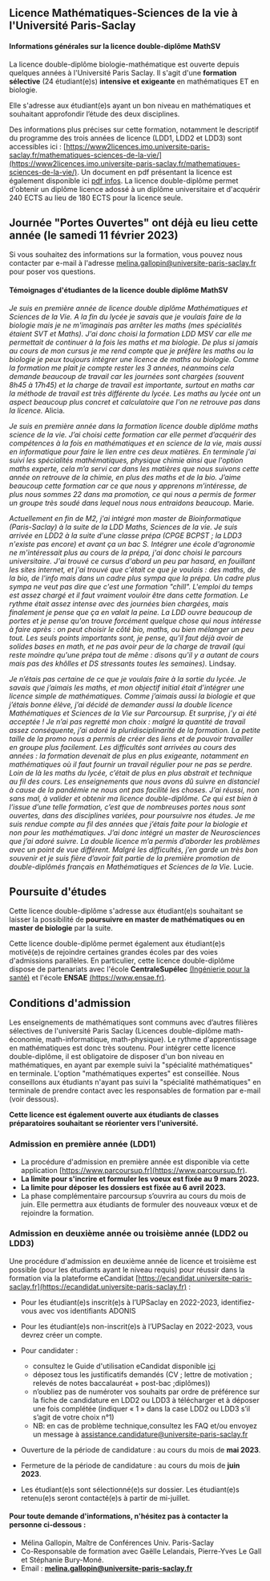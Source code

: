 ## Licence Mathématiques-Sciences de la vie à l'Université Paris-Saclay


#### Informations générales sur la licence double-diplôme MathSV 


La licence double-diplôme biologie-mathématique est ouverte depuis quelques années 
à l'Université Paris Saclay. Il s'agit d'une **formation sélective** (24 étudiant(e)s) **intensive
et exigeante** en mathématiques ET en biologie. 


Elle s'adresse aux étudiant(e)s ayant un bon niveau en mathématiques et souhaitant approfondir l’étude des deux disciplines. 

Des informations plus précises sur cette formation, notamment le descriptif du programme des trois années de licence (LDD1, LDD2 et LDD3) sont accessibles ici : [https://www2licences.imo.universite-paris-saclay.fr/mathematiques-sciences-de-la-vie/](https://www2licences.imo.universite-paris-saclay.fr/mathematiques-sciences-de-la-vie/).
Un document en pdf présentant la licence est également disponible ici [pdf infos](https://www.universite-paris-saclay.fr/sites/default/files/media/formations/WEB%20LDD%20Mathématiques%2C%20Sciences%20de%20la%20Vie.pdf).
La licence double-diplôme permet d'obtenir un diplôme licence adossé à un diplôme universitaire et d'acquérir 240 ECTS au lieu de 180 ECTS pour la licence seule.

## Journée "Portes Ouvertes" ont déjà eu lieu cette année (le samedi 11 février 2023)

Si vous souhaitez des informations sur la formation, vous pouvez nous contacter par e-mail à l'adresse melina.gallopin@universite-paris-saclay.fr
pour poser vos questions.


#### Témoignages d'étudiantes de la licence double diplôme MathSV

_Je suis en première année de licence double diplôme Mathématiques et Sciences de la Vie. A la fin du lycée je savais que je voulais faire de la biologie mais je ne m'imaginais pas arrêter les maths (mes spécialités étaient SVT et Maths). J'ai donc choisi la formation LDD MSV car elle me permettait de continuer à la fois les maths et ma biologie. De plus si jamais au cours de mon cursus je me rend compte que je préfère les maths ou la biologie je peux toujours intégrer une licence de maths ou biologie. Comme la formation me plait je compte rester les 3 années, néanmoins cela demande beaucoup de travail car les journées sont chargées (souvent 8h45 à 17h45) et la charge de travail est importante, surtout en maths car la méthode de travail est très différente du lycée. Les maths au lycée ont un aspect beaucoup plus concret et calculatoire que l'on ne retrouve pas dans la licence._ Alicia.

_Je suis en première année dans la formation licence double diplôme maths science de la vie. J’ai choisi cette formation car elle permet d’acquérir des compétences à la fois en mathématiques et en science de la vie, mais aussi en informatique pour faire le lien entre ces deux matières. En terminale j'ai suivi les spécialités mathématiques, physique chimie ainsi que l'option maths experte, cela m’a servi car dans les matières que nous suivons cette année on retrouve de la chimie, en plus des maths et de la bio.
J’aime beaucoup cette formation car ce que nous y apprenons m’intéresse, de plus nous sommes 22 dans ma promotion, ce qui nous a permis de former un groupe très soudé dans lequel nous nous entraidons beaucoup._ Marie.

_Actuellement en fin de M2, j'ai intégré mon master de Bioinformatique (Paris-Saclay) à la suite de la LDD Maths, Sciences de la vie. Je suis arrivée en LDD2 à la suite d'une classe prépa (CPGE BCPST ; la LDD3 n'existe pas encore) et avant ça un bac S. Intégrer une école d'agronomie ne m'intéressait plus au cours de la prépa, j'ai donc choisi le parcours universitaire. J'ai trouvé ce cursus d'abord un peu par hasard, en fouillant les sites internet, et j'ai trouvé que c'était ce que je voulais : des maths, de la bio, de l'info mais dans un cadre plus sympa que la prépa. Un cadre plus sympa ne veut pas dire que c'est une formation "chill". L'emploi du temps est assez chargé et il faut vraiment vouloir être dans cette formation. Le rythme était assez intense avec des journées bien chargées, mais finalement je pense que ça en valait la peine. La LDD ouvre beaucoup de portes et je pense qu'on trouve forcément quelque chose qui nous intéresse à faire après : on peut choisir le côté bio, maths, ou bien mélanger un peu tout. Les seuls points importants sont, je pense, qu'il faut déjà avoir de solides bases en math, et ne pas avoir peur de la charge de travail (qui reste moindre qu'une prépa tout de même : disons qu'il y a autant de cours mais pas des khôlles et DS stressants toutes les semaines)._ Lindsay.

_Je n’étais pas certaine de ce que je voulais faire à la sortie du lycée. Je savais que j’aimais les maths, et mon objectif initial était d’intégrer une licence simple de mathématiques. Comme j’aimais aussi la biologie et que j’étais bonne élève, j’ai décidé de demander aussi la double licence Mathématiques et Sciences de la Vie sur Parcoursup. Et surprise, j’y ai été acceptée ! Je n’ai pas regretté mon choix : malgré la quantité de travail assez conséquente, j’ai adoré la pluridisciplinarité de la formation. La petite taille de la promo nous a permis de créer des liens et de pouvoir travailler en groupe plus facilement. Les difficultés sont arrivées au cours des années : la formation devenait de plus en plus exigeante, notamment en mathématiques où il faut fournir un travail régulier pour ne pas se perdre. Loin de là les maths du lycée, c’était de plus en plus abstrait et technique au fil des cours. Les enseignements que nous avons dû suivre en distanciel à cause de la pandémie ne nous ont pas facilité les choses. 
J’ai réussi, non sans mal, à valider et obtenir ma licence double-diplôme. Ce qui est bien à l’issue d’une telle formation, c’est que de nombreuses portes nous sont ouvertes, dans des disciplines variées, pour poursuivre nos études. Je me suis rendue compte au fil des années que j’étais faite pour la biologie et non pour les mathématiques. J’ai donc intégré un master de Neurosciences que j’ai adoré suivre. La double licence m’a permis d’aborder les problèmes avec un point de vue différent. Malgré les difficultés, j’en garde un très bon souvenir et je suis fière d’avoir fait partie de la première promotion de double-diplômés français en Mathématiques et Sciences de la Vie._ Lucie.

## Poursuite d'études

Cette licence double-diplôme s'adresse aux étudiant(e)s souhaitant se laisser la possibilité de **poursuivre en master de mathématiques ou en master de biologie** par la suite. 

Cette licence double-diplôme permet également aux étudiant(e)s motivé(e)s de rejoindre certaines grandes écoles par des voies d'admissions parallèles. En particulier, cette licence double-diplôme dispose de partenariats avec l'école **CentraleSupélec** [(Ingénierie pour la santé)](https://www.centralesupelec.fr/sites/default/files/8p-sante_web_v1.pdf) et l'école **ENSAE** [(https://www.ensae.fr)](https://www.ensae.fr). 


## Conditions d'admission

Les enseignements de mathématiques sont communs avec d’autres filières sélectives de l'université Paris Saclay (Licences double-diplôme math-économie, math-informatique, math-physique). Le rythme d'apprentissage en mathématiques est donc très soutenu. Pour intégrer cette licence double-diplôme, il est obligatoire de disposer d'un bon niveau en mathématiques, en ayant par exemple suivi la "spécialité mathématiques" en terminale. L'option "mathématiques expertes" est conseillée. Nous conseillons aux étudiants n'ayant pas suivi la "spécialité mathématiques" en terminale de prendre contact avec les responsables de formation par e-mail (voir dessous). 


**Cette licence est également ouverte aux étudiants de classes préparatoires souhaitant se réorienter vers l'université.**


### Admission en première année (LDD1)

 - La procédure d'admission en première année est disponible via cette application  [https://www.parcoursup.fr](https://www.parcoursup.fr).
 - **La limite pour s'incrire et formuler les voeux est fixée au 9 mars 2023.** 
 - **La limite pour déposer les dossiers est fixée au 6 avril 2023.**
 - La phase complémentaire parcoursup s’ouvrira au cours du mois de juin. Elle permettra aux étudiants de formuler des nouveaux vœux et de rejoindre la formation. 


### Admission en deuxième année ou troisième année (LDD2 ou LDD3)


Une procédure d'admission en deuxième année de licence et troisième est possible (pour les étudiants ayant le niveau requis) pour réussir dans la formation 
 via la plateforme eCandidat  [https://ecandidat.universite-paris-saclay.fr](https://ecandidat.universite-paris-saclay.fr) :
 
 - Pour les étudiant(e)s inscrit(e)s à l’UPSaclay en 2022-2023, identifiez-vous avec vos identifiants ADONIS
 -  Pour les étudiant(e)s non-inscrit(e)s à l’UPSaclay en 2022-2023, vous devrez créer un compte.
 -  Pour candidater :
      - consultez le Guide d'utilisation eCandidat disponible [ici](http://webapplis3.di.u-psud.fr/ecandidat-aide/documentation/candidat/guide_du_candidat.pdf)
      - déposez tous les justificatifs demandés (CV ; lettre de motivation ; relevés de notes
baccalauréat + post-bac ;diplômes))
      - n’oubliez pas de numéroter vos souhaits par ordre de préférence sur la fiche de
candidature en LDD2 ou LDD3 à télécharger et à déposer une fois complétée (indiquer « 1 » dans la case LDD2 ou LDD3 s’il s’agit de votre choix n°1)
      - NB: en cas de problème technique,consultez les FAQ et/ou envoyez un message
à assistance.candidature@universite-paris-saclay.fr

  - Ouverture de la période de candidature : au cours du mois de **mai 2023**. 
  - Fermeture de la période de candidature : au cours du mois de  **juin 2023**.
  - Les étudiant(e)s sont sélectionné(e)s sur dossier. Les étudiant(e)s retenu(e)s seront contacté(e)s à partir de mi-juillet.
 
#### Pour toute demande d'informations, n'hésitez pas à contacter la personne ci-dessous :

  - Mélina Gallopin, Maître de Conférences Univ. Paris-Saclay
  - Co-Responsable de formation avec Gaëlle Lelandais, Pierre-Yves Le Gall et Stéphanie Bury-Moné.
  - Email : **melina.gallopin@universite-paris-saclay.fr**








